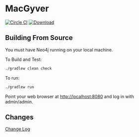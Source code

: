 # MacGyver


[![Circle CI](https://circleci.com/gh/LendingClub/macgyver.svg?style=svg)](https://circleci.com/gh/LendingClub/macgyver) 
[ ![Download](https://api.bintray.com/packages/lendingclub/OSS/macgyver/images/download.svg) ](https://bintray.com/lendingclub/OSS/macgyer/_latestVersion)


## Building From Source

You must have Neo4j running on your local machine.

To Build and Test:

```bash
./gradlew clean check
```

To run:
```bash
./gradlew run
````

Point your web browser at [http://localhost:8080](http://localhost:8080) and log in with admin/admin.

## Changes

[Change Log](CHANGELOG.md)
